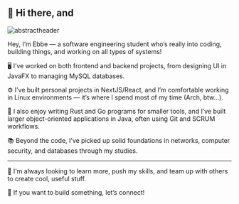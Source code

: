 ## 👋 Hi there, and
![abstractheader](https://github.com/user-attachments/assets/bfa9ce1c-8f42-4649-b7e9-d8781a4b36e2)

Hey, I’m Ebbe — a software engineering student who’s really into coding, building things, and working on all types of systems!

🖥️ I’ve worked on both frontend and backend projects, from designing UI in JavaFX to managing MySQL databases.

⚙️ I’ve built personal projects in NextJS/React, and I’m comfortable working in Linux environments — it’s where I spend most of my time (Arch, btw...).

🐍 I also enjoy writing Rust and Go programs for smaller tools, and I’ve built larger object-oriented applications in Java, often using Git and SCRUM workflows.

📚 Beyond the code, I’ve picked up solid foundations in networks, computer security, and databases through my studies.

---
🚀 I'm always looking to learn more, push my skills, and team up with others to create cool, useful stuff.

🤝 If you want to build something, let’s connect!
